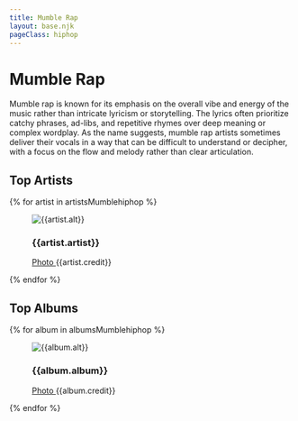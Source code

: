 ```yaml
---
title: Mumble Rap
layout: base.njk
pageClass: hiphop
---
```

<h1 class="subgenre-title">Mumble Rap <!-- sub genre name--></h1>

<p class="summary">Mumble rap is known for its emphasis on the overall vibe and energy of the music rather than intricate lyricism or storytelling. The lyrics often prioritize catchy phrases, ad-libs, and repetitive rhymes over deep meaning or complex wordplay. As the name suggests, mumble rap artists sometimes deliver their vocals in a way that can be difficult to understand or decipher, with a focus on the flow and melody rather than clear articulation. <!-- subgenre summary--></p>

<!-- top album and artist section-->

<section class="top">
    <h2>Top Artists</h2>
    <div class="artist">
        {% for artist in artistsMumblehiphop %}
        <figure>
            <img src="{{artist.src}}" alt="{{artist.alt}}">
            <figcaption>
                <h3>{{artist.artist}}</h3>
                <p><a href="{{artist.creditLink}}">Photo </a>{{artist.credit}}</p>
            </figcaption>
            </figure>
        {% endfor %}
    </div>
    </section>

<section class="top">
<h2>Top Albums</h2>
<div class="albums">
    {% for album in albumsMumblehiphop %}
    <figure>
        <img src="{{album.src}}" alt="{{album.alt}}">
        <figcaption>
            <h3>{{album.album}}</h3>
            <p><a href="{{album.creditLink}}">Photo </a>{{album.credit}}</p>
        </figcaption>
        </figure>
    {% endfor %}
</div>
</section>


<!-- suggestion section, still figuring out how to format this using the bubble diagram from the wireframe-->